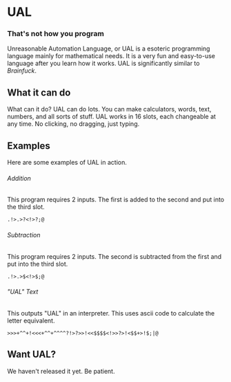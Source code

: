 # UAL
### That's not how you program
Unreasonable Automation Language, or UAL is a esoteric programming language mainly for mathematical needs. It is a very fun and easy-to-use language after you learn how it works. UAL is significantly similar to *Brainfuck*.

## What it can do
What can it do? UAL can do lots. You can make calculators, words, text, numbers, and all sorts of stuff. UAL works in 16 slots, each changeable at any time. No clicking, no dragging, just typing.

## Examples
Here are some examples of UAL in action.

###### Addition
This program requires 2 inputs. The first is added to the second and put into the third slot.
```
.!>.>?<!>?;@
```

###### Subtraction
This program requires 2 inputs. The second is subtracted from the first and put into the third slot.
```
.!>.>$<!>$;@
```

###### "UAL" Text
This outputs "UAL" in an interpreter. This uses ascii code to calculate the letter equivalent.
```
>>>+^^+!<<<+^^+^^^^?!>?>>!<<$$$$<!>>?>!<$$+>!$;|@
```

## Want UAL?
We haven't released it yet. Be patient.
